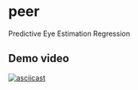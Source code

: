 # peer
Predictive Eye Estimation Regression

## Demo video
[![asciicast](https://asciinema.org/a/YMUYSLUfwuGG1QUbTcVn6ldBC.png)](https://asciinema.org/a/YMUYSLUfwuGG1QUbTcVn6ldBC)
